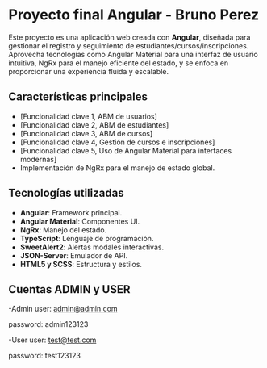 # Proyecto final Angular - Bruno Perez

Este proyecto es una aplicación web creada con **Angular**, diseñada para gestionar el registro y seguimiento de estudiantes/cursos/inscripciones. Aprovecha tecnologías como Angular Material para una interfaz de usuario intuitiva, NgRx para el manejo eficiente del estado, y se enfoca en proporcionar una experiencia fluida y escalable.

## Características principales
- [Funcionalidad clave 1,  ABM de usuarios]
- [Funcionalidad clave 2,  ABM de estudiantes]
- [Funcionalidad clave 3,  ABM de cursos]
- [Funcionalidad clave 4,  Gestión de cursos e inscripciones]
- [Funcionalidad clave 5,  Uso de Angular Material para interfaces modernas]
- Implementación de NgRx para el manejo de estado global.

## Tecnologías utilizadas
- **Angular**: Framework principal.
- **Angular Material**: Componentes UI.
- **NgRx**: Manejo del estado.
- **TypeScript**: Lenguaje de programación.
- **SweetAlert2**: Alertas modales interactivas.
- **JSON-Server**: Emulador de API.
- **HTML5 y SCSS**: Estructura y estilos.

## Cuentas ADMIN y USER 

-Admin 
user: admin@admin.com

password: admin123123

-User
user: test@test.com

password: test123123
